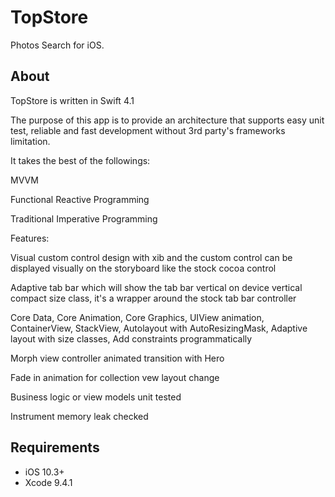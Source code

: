 # TopStore

Photos Search for iOS.

## About

TopStore is written in Swift 4.1

The purpose of this app is to provide an architecture that supports easy unit test, reliable and fast development without 3rd party's frameworks limitation.

It takes the best of the followings:

MVVM

Functional Reactive Programming

Traditional Imperative Programming 

Features:

Visual custom control design with xib and the custom control can be displayed visually on the storyboard like the stock cocoa control

Adaptive tab bar which will show the tab bar vertical on device vertical compact size class, it's a wrapper around the stock tab bar controller

Core Data, Core Animation, Core Graphics, UIView animation, ContainerView, StackView, Autolayout with AutoResizingMask, Adaptive layout with size classes, Add constraints programmatically

Morph view controller animated transition with Hero

Fade in animation for collection vew layout change

Business logic or view models unit tested

Instrument memory leak checked

## Requirements

- iOS 10.3+
- Xcode 9.4.1
